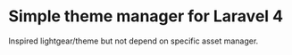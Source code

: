 # Simple theme manager for Laravel 4

Inspired lightgear/theme but not depend on specific asset manager.

